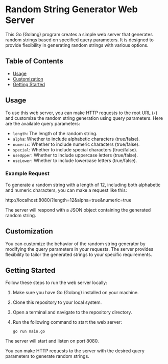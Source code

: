 # Random String Generator Web Server

This Go (Golang) program creates a simple web server that generates random strings based on specified query parameters. It is designed to provide flexibility in generating random strings with various options.

## Table of Contents
- [Usage](#usage)
- [Customization](#customization)
- [Getting Started](#getting-started)

## Usage

To use this web server, you can make HTTP requests to the root URL (`/`) and customize the random string generation using query parameters. Here are the available query parameters:

- `length`: The length of the random string.
- `alpha`: Whether to include alphabetic characters (true/false).
- `numeric`: Whether to include numeric characters (true/false).
- `special`: Whether to include special characters (true/false).
- `useUpper`: Whether to include uppercase letters (true/false).
- `useLower`: Whether to include lowercase letters (true/false).

### Example Request

To generate a random string with a length of 12, including both alphabetic and numeric characters, you can make a request like this:

http://localhost:8080/?length=12&alpha=true&numeric=true


The server will respond with a JSON object containing the generated random string.

## Customization

You can customize the behavior of the random string generator by modifying the query parameters in your requests. The server provides flexibility to tailor the generated strings to your specific requirements.

## Getting Started

Follow these steps to run the web server locally:

1. Make sure you have Go (Golang) installed on your machine.

2. Clone this repository to your local system.

3. Open a terminal and navigate to the repository directory.

4. Run the following command to start the web server:

   ```shell
   go run main.go

The server will start and listen on port 8080.

You can make HTTP requests to the server with the desired query parameters to generate random strings.

